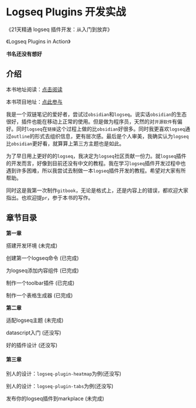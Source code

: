 # Logseq Plugins 开发实战

《21天精通 logseq 插件开发：从入门到放弃》

《Logseq Plugins in Action》

**书名还没有想好**

## 介绍

本书地址阅读：[点击阅读](https://a778917369.gitbook.io/21-nian-jing-tong-logseq-plugins-kai-fa-cong-ru-men-dao-fang-qi/)

本书项目地址：[点此参与](https://github.com/HXHL/logseq-plugins-develop-tutorial)

我是一个双链笔记的爱好者，尝试过`obsidian`和`logseq`。说实话`obsidian`的生态很好，插件也能在移动上正常的使用。但是做为程序员，天然的对`开源软件`有偏好。同时`logseq`在`链接`这个过程上做的比`obsidian`好很多。同时我更喜欢`logseq`通过`outline`的形式去组织信息，更有层次感。最后是个人审美，我确实认为`logseq`比`obsidian`更好看，就算算上第三方主题也是如此。

为了早日用上更好的的`logseq`，我决定为`logseq`社区贡献一份力。就`logseq`插件的开发而言，好像到目前还没有中文的教程。我在学习`logseq`插件开发过程中也遇到许多困难，所以我尝试去制做一本`logseq`插件开发的教程。希望对大家有所帮助。

同时这是我第一次制作`gitbook`，无论是格式上，还是内容上的错误，都欢迎大家指出。也欢迎提`pr`，参于本书的写作。

## 章节目录

**第一章**

搭建开发环境 (未完成)

创建第一个logseq命令 (已完成)

为logseq添加内容组件 (已完成)

制作一个toolbar插件 (已完成)

制作一个表格生成器 (已完成)

**第二章**

适配logseq主题 (未完成)

datascript入门 (还没写)

好的插件设计 (还没写)

#### 第三章

别人的设计：`logseq-plugin-heatmap`为例(还没写)

别人的设计：`logseq-plugin-tabs`为例(还没写)

发布你的logseq插件到markplace (未完成)
